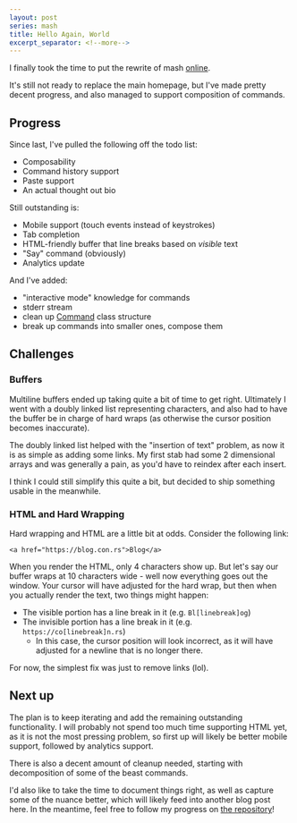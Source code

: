 ```yaml
---
layout: post
series: mash
title: Hello Again, World
excerpt_separator: <!--more-->
---
```


I finally took the time to put the rewrite of mash [online](https://conrs.github.io/mash).

It's still not ready to replace the main homepage, but I've made pretty decent progress, and also managed to support composition of commands.

<!--more-->
## Progress

Since last, I've pulled the following off the todo list:
- Composability
- Command history support
- Paste support
- An actual thought out bio

Still outstanding is:
- Mobile support (touch events instead of keystrokes)
- Tab completion
- HTML-friendly buffer that line breaks based on _visible_ text
- "Say" command (obviously)
- Analytics update

And I've added:
- "interactive mode" knowledge for commands
- stderr stream
- clean up [Command](https://github.com/conrs/mash/blob/5a955c5dd083969ea5a5ae6c22a9e59d3b16bec2/package/src/commands/baseCommand.ts) class structure
- break up commands into smaller ones, compose them

## Challenges

### Buffers

Multiline buffers ended up taking quite a bit of time to get right. Ultimately I went with a doubly linked list representing characters, and also had to have the buffer be in charge of hard wraps (as otherwise the cursor position becomes inaccurate).

The doubly linked list helped with the "insertion of text" problem, as now it is as simple as adding some links. My first stab had some 2 dimensional arrays and was generally a pain, as you'd have to reindex after each insert.

I think I could still simplify this quite a bit, but decided to ship something usable in the meanwhile.

### HTML and Hard Wrapping

Hard wrapping and HTML are a little bit at odds. Consider the following link:
```
<a href="https://blog.con.rs">Blog</a>
```

When you render the HTML, only 4 characters show up. But let's say our buffer wraps at 10 characters wide - well now everything goes out the window. Your cursor will have adjusted for the hard wrap, but then when you actually render the text, two things might happen:
- The visible portion has a line break in it (e.g. `Bl[linebreak]og`)
- The invisible portion has a line break in it (e.g. `https://co[linebreak]n.rs`)
  - In this case, the cursor position will look incorrect, as it will have adjusted for a newline that is no longer there.

For now, the simplest fix was just to remove links (lol).

## Next up

The plan is to keep iterating and add the remaining outstanding functionality. I will probably not spend too much time supporting HTML yet, as it is not the most pressing problem, so first up will likely be better mobile support, followed by analytics support.

There is also a decent amount of cleanup needed, starting with decomposition of some of the beast commands.

I'd also like to take the time to document things right, as well as capture some of the nuance better, which will likely feed into another blog post here. In the meantime, feel free to follow my progress on [the repository](https://github.com/conrs/mash)!